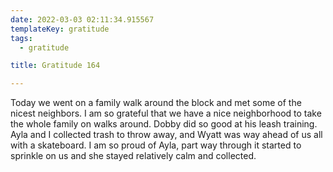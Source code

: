 ```yaml
---
date: 2022-03-03 02:11:34.915567
templateKey: gratitude
tags:
  - gratitude

title: Gratitude 164

---
```


Today we went on a family walk around the block and met some of the nicest
neighbors.  I am so grateful that we have a nice neighborhood to take the whole
family on walks around.  Dobby did so good at his leash training.  Ayla and I
collected trash to throw away, and Wyatt was way ahead of us all with a
skateboard.  I am so proud of Ayla, part way through it started to sprinkle on
us and she stayed relatively calm and collected.

